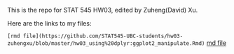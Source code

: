 This is the repo for STAT 545 HW03, edited by Zuheng(David) Xu.

Here are the links to my files:

` [rmd file](https://github.com/STAT545-UBC-students/hw03-zuhengxu/blob/master/hw03_using%20dplyr:ggplot2_manipulate.Rmd)
` [md file](https://github.com/STAT545-UBC-students/hw03-zuhengxu/blob/master/hw03_using_dplyr_ggplot2_manipulate.md)
